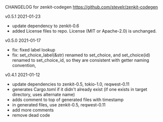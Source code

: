 CHANGELOG for zenkit-codegen https://github.com/stevelr/zenkit-codegen

v0.5.1 2021-01-23

- update dependency to zenkit-0.6
- added License files to repo. License (MIT or Apache-2.0) is unchanged.

v0.5.0 2021-01-17

- fix: fixed label lookup
- fix: set_choice_label(&str) renamed to set_choice,
       and set_choice(id) renamed to set_choice_id,
       so they are consistent with getter naming convention,

v0.4.1 2021-01-12

- update dependencies to zenkit-0.5, tokio-1.0, reqwest-0.11
- generates Cargo.toml if it didn't already exist
  (if one exists in target directory, uses alternate name)
- adds comment to top of generated files with timestamp
- in generated files, use zenkit-0.5, reqwest-0.11
- add more comments
- remove dead code

